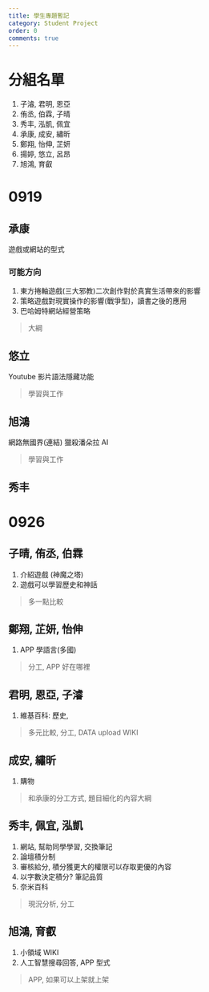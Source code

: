 ```yaml
---
title: 學生專題暫記
category: Student Project
order: 0
comments: true
---
```


# 分組名單

1. 子濬, 君明, 恩亞
2. 侑丞, 伯霖, 子晴
3. 秀丰, 泓凱, 佩宜
4. 承康, 成安, 繡昕
5. 鄭翔, 怡伸, 芷妍
6. 揚婷, 悠立, 呂昂
7. 旭鴻, 育叡

# 0919

## 承康
遊戲或網站的型式

### 可能方向
1. 東方捲軸遊戲(三大邪教)二次創作對於真實生活帶來的影響
2. 策略遊戲對現實操作的影響(戰爭型)，讀書之後的應用
3. 巴哈姆特網站經營策略

> 大綱

## 悠立
Youtube 影片語法隱藏功能

> 學習與工作


## 旭鴻
網路無國界(連結)
獵殺潘朵拉
AI

> 學習與工作

## 秀丰

# 0926

## 子晴, 侑丞, 伯霖
1. 介紹遊戲 (神魔之塔)
2. 遊戲可以學習歷史和神話

> 多一點比較

## 鄭翔, 芷妍, 怡伸
1. APP 學語言(多國)

> 分工, APP 好在哪裡

## 君明, 恩亞, 子濬
1. 維基百科: 歷史, 

> 多元比較, 分工, DATA upload WIKI

## 成安, 繡昕
1. 購物

> 和承康的分工方式, 題目細化的內容大綱

## 秀丰, 佩宜, 泓凱
1. 網站, 幫助同學學習, 交換筆記
2. 論壇積分制
3. 審核給分, 積分獲更大的權限可以存取更優的內容
4. 以字數決定積分? 筆記品質
5. 奈米百科

> 現況分析, 分工

## 旭鴻, 育叡
1. 小領域 WIKI
2. 人工智慧搜尋回答, APP 型式

> APP, 如果可以上架就上架

